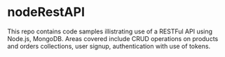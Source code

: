 # nodeRestAPI

This repo contains code samples illistrating use of a RESTFul API using Node.js, MongoDB.
Areas covered include CRUD operations on products and orders collections, user signup, authentication with use of tokens.

